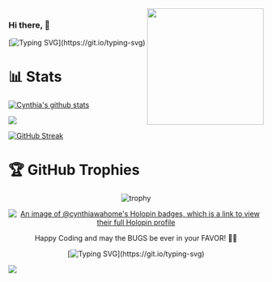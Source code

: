 <img align='right' src="https://github.com/CynthiaWahome/CynthiaWahome/assets/160864573/f812d093-6662-472e-84b4-812d00c3ac2b)" width="230"/>

### Hi there, 🤝  

[![Typing SVG](https://readme-typing-svg.herokuapp.com/?font=Fira+Code&pause=1000&color=53F7AEC5&width=435&height=29&lines=I+am+Cynthia!+Starting+from+scratch!;Here+for+an+ADVENTURE!;)](https://git.io/typing-svg)

# 📊 Stats
[![Cynthia's github stats](https://bad-apple-github-readme.vercel.app/api?username=CynthiaWahome&show_icons=true&count_private=true&line_height=20&icon_color=00b3ff&theme=blue-green&title_color=00b3ff)](#)

![](https://github-readme-stats.vercel.app/api/top-langs/?username=CynthiaWahome&layout=compact&count_private=true&theme=blue-green&title_color=00b3ff) 

[![GitHub Streak](https://github-stats-cycy-c68d0b8085ca.herokuapp.com?user=CynthiaWahome&theme=highcontrast)](https://git.io/streak-stats)

# 🏆 GitHub Trophies
<div align="center">

![trophy](https://github-profile-trophy.vercel.app/?username=CynthiaWahome&column=9&margin-w=15&margin-h=15&no-bg=true&no-frame=true&theme=tokyonight)

[![An image of @cynthiawahome's Holopin badges, which is a link to view their full Holopin profile](https://holopin.me/cynthiawahome#badges)](https://holopin.io/@cynthiawahome#badges)

Happy Coding and may the BUGS be ever in your FAVOR! 🐛🔮

[![Typing SVG](https://readme-typing-svg.herokuapp.com?color=63CF15&lines=Fortune+favors+the+brave!)](https://git.io/typing-svg)
    
</div>

[![](https://visitcount.itsvg.in/api?id=CynthiaWahome&icon=0&color=8)](https://visitcount.itsvg.in)

  

